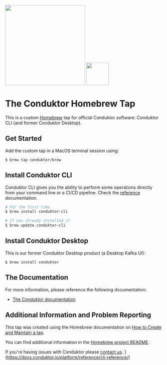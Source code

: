<img src="https://www.conduktor.io/svgs/logo/black.svg" width="256"> <img src="https://brew.sh/assets/img/homebrew-256x256.png" height="72">

# The Conduktor Homebrew Tap

This is a custom [Homebrew](https://brew.sh) tap for official Conduktor software: Conduktor CLI (and former Conduktor Desktop).

## Get Started

Add the custom tap in a MacOS terminal session using:

```
$ brew tap conduktor/brew
```

## Install Conduktor CLI

Conduktor CLI gives you the ability to perform some operations directly from your command line or a CI/CD pipeline.
Check the [reference](https://docs.conduktor.io/platform/reference/cli-reference/) documentation.

```bash
# For the first time
$ brew install conduktor-cli

# If you already installed it
$ brew update conduktor-cli
```


## Install Conduktor Desktop

This is our former Conduktor Desktop product (a Desktop Kafka UI):

```
$ brew install conduktor
```

## The Documentation

For more information, please reference the following documentation:

* [The Conduktor documentation](https://docs.conduktor.io/)

## Additional Information and Problem Reporting

This tap was created using the Homebrew documentation on [How to Create and Maintain a tap](https://github.com/Homebrew/brew/blob/master/docs/How-to-Create-and-Maintain-a-Tap.md).

You can find additional information in the [Homebrew project README](https://github.com/Homebrew/brew#homebrew).

If you're having issues with Conduktor please [contact us](https://www.conduktor.io/contact/).
](https://docs.conduktor.io/platform/reference/cli-reference/)
